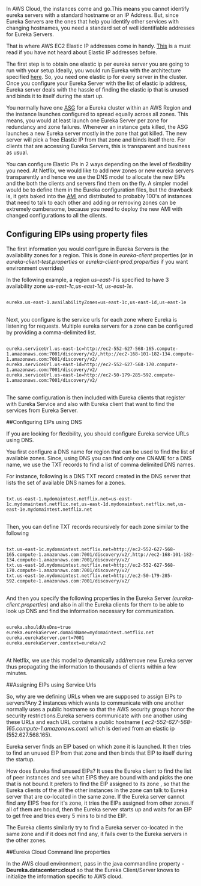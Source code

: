In AWS Cloud, the instances come and go.This means you cannot identify eureka servers with a standard hostname or an IP Address. But, since Eureka Servers are the ones that help you identify other services with changing hostnames, you need a standard set of well identifiable addresses for Eureka Servers.

That is where AWS EC2 Elastic IP addresses come in handy. [This](http://aws.amazon.com/articles/1346) is a must read if you have not heard about Elastic IP addresses before.

The first step is to obtain one elastic ip per eureka server you are going to run with your setup.Ideally, you would run Eureka with the architecture specified [here](https://github.com/Netflix/eureka/wiki/Eureka-at-a-glance). So, you need one elastic ip for every server in the cluster. Once you configure your Eureka Server with the list of elastic ip address, Eureka server deals with the hassle of finding the elastic ip that is unused and binds it to itself during the start up. 

You normally have one [ASG](http://aws.amazon.com/autoscaling/) for a Eureka cluster within an AWS Region and the instance launches configured to spread equally across all zones. This means, you would at least launch one Eureka Server per zone for redundancy and zone failures. Whenever an instance gets killed, the ASG launches a new Eureka server mostly in the zone that got killed. The new server will pick a free Elastic IP from that zone and binds itself there. For clients that are accessing Eureka Servers, this is transparent and business as usual.

You can configure Elastic IPs in 2 ways depending on the level of flexibility you need. At Netflix, we would like to add new zones or new eureka servers transparently and hence we use the DNS model to allocate the new EIPs and the both the clients and servers find them on the fly. A simpler model would be to define them in the Eureka configuration files, but the drawback is, it gets baked into the [AMI](https://aws.amazon.com/amis/) and distributed to probably 100's of instances that need to talk to each other and adding or removing zones can be extremely cumbersome, because you need to deploy the new AMI with changed configurations to all the clients.

## Configuring EIPs using property files

The first information you would configure in Eureka Servers is the availability zones for a region. This is done in _eureka-client_ properties (or in _eureka-client-test.properties_ or _eureka-client-prod.properties_ if you want environment overrides)

In the following example, a region _us-east-1_ is specified to have 3 availability zone _us-east-1c,us-east-1d, us-east-1e_.
<pre>
<code>
eureka.us-east-1.availabilityZones=us-east-1c,us-east-1d,us-east-1e
</code>
</pre>

Next, you configure is the service urls for each zone where Eureka is listening for requests. Multiple eureka servers for a zone can be configured by providing a comma-delimited list.
<pre>
<code>
eureka.serviceUrl.us-east-1c=http://ec2-552-627-568-165.compute-1.amazonaws.com:7001/discovery/v2/,http://ec2-168-101-182-134.compute-1.amazonaws.com:7001/discovery/v2/
eureka.serviceUrl.us-east-1d=http://ec2-552-627-568-170.compute-1.amazonaws.com:7001/discovery/v2/
eureka.serviceUrl.us-east-1e=http://ec2-50-179-285-592.compute-1.amazonaws.com:7001/discovery/v2/
</code>
</pre>

The same configuration is then included with Eureka clients that register with Eureka Service and also with Eureka client that want to find the services from Eureka Server.

##Configuring EIPs using DNS

If you are looking for flexibility, you should configure Eureka service URLs using DNS.

You first configure a DNS name for region that can be used to find the list of available zones. Since, using  DNS you can find only one CNAME for a DNS name, we use the TXT records to find a list of comma delimited DNS names. 

For instance, following is a DNS TXT record created in the DNS server that lists the set of available DNS names for a zones.

<pre>
<code>
txt.us-east-1.mydomaintest.netflix.net=us-east-1c.mydomaintest.netflix.net,us-east-1d.mydomaintest.netflix.net,us-east-1e.mydomaintest.netflix.net
</code>
</pre>

Then, you can define TXT records recursively for each zone similar to the following

<pre>
<code>
txt.us-east-1c.mydomaintest.netflix.net=http://ec2-552-627-568-165.compute-1.amazonaws.com:7001/discovery/v2/,http://ec2-168-101-182-134.compute-1.amazonaws.com:7001/discovery/v2/
txt.us-east-1d.mydomaintest.netflix.net=http://ec2-552-627-568-170.compute-1.amazonaws.com:7001/discovery/v2/
txt.us-east-1e.mydomaintest.netflix.net=http://ec2-50-179-285-592.compute-1.amazonaws.com:7001/discovery/v2/
</code>
</pre>

And then you specify the following properties in the Eureka Server _(eureka-client.properties_) and also in all the Eureka clients for them to be able to look up DNS and find the information necessary for communication.

<pre>
<code>
eureka.shouldUseDns=true
eureka.eurekaServer.domainName=mydomaintest.netflix.net
eureka.eurekaServer.port=7001
eureka.eurekaServer.context=eureka/v2
</code>
</pre>

At Netflix, we use this model to dynamically add/remove new Eureka server thus propagating the information to thousands of clients within a few minutes.


##Assigning EIPs using Service Urls

So, why are we defining URLs when we are supposed to assign EIPs to servers?Any 2 instances which wants to communicate with one another normally uses a public hostname so that the AWS security groups honor the security restrictions.Eureka servers communicate with one another using these URLs and each URL contains a public hostname ( _ec2-552-627-568-165.compute-1.amazonaws.com_)  which is derived from an elastic ip (552.627.568.165). 

Eureka server finds an EIP based on which zone it is launched. It then tries to find an unused EIP from that zone and then binds that EIP to itself during the startup.

How does Eureka find unused EIPs? It uses the Eureka client to find the list of peer instances and see what EIPS they are bound with and picks the one that is not bound.It prefers to find the EIP assigned to its zone , so that the Eureka clients of the all the other instances in the zone can talk to Eureka server that are co-located in the same zone. If the Eureka server cannot find any EIPS free for it's zone, it tries the EIPs assigned from other zones.If all of them are bound, then the Eureka server starts up and waits for an EIP to get free and tries every 5 mins to bind the EIP.

The Eureka clients similarly try to find a Eureka server co-located in the same zone and if it does not find any, it fails over to the Eureka servers in the other zones.

##Eureka Cloud Command line properties

In the AWS cloud environment, pass in the java commandline property **-Deureka.datacenter=cloud** so that the Eureka Client/Server knows to initialize the information specific to AWS cloud.
